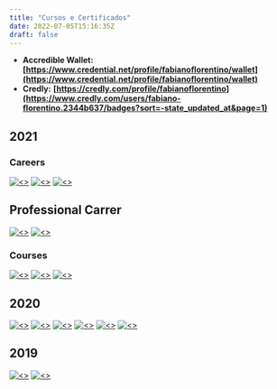 ```yaml
---
title: "Cursos e Certificados"
date: 2022-07-05T15:16:35Z
draft: false
---
```


- **Accredible Wallet:** **[https://www.credential.net/profile/fabianoflorentino/wallet](https://www.credential.net/profile/fabianoflorentino/wallet)**
- **Credly:** **[https://credly.com/profile/fabianoflorentino](https://www.credly.com/users/fabiano-florentino.2344b637/badges?sort=-state_updated_at&page=1)**

## **2021**

### **Careers**

[![<>](../../images/hashicorp_expert.png)](https://www.credential.net/edb3151e-188b-4075-9e75-90f962bd8eda)
[![<>](../../images/container_expert.png)](https://www.credential.net/0039ef12-39ce-45f1-9520-5157547f89f8)
[![<>](../../images/iac_expert.png)](https://www.credential.net/4508f6d2-6315-4f2f-80a7-6cad3f4cc7f0)

## **Professional Carrer**

[![<>](../../images/opencts_certified.png)](https://www.credly.com/badges/fde0c79a-bffe-4924-a254-b8f8f399c72d)
[![<>](../../images/tech_spec_experienced.png)](https://www.credly.com/badges/c9d81a56-17fb-4590-ba58-6ae9533103d0)

### **Courses**

[![<>](../../images/nomad.png)](https://www.credential.net/b237edd4-b295-4333-b203-754fc4dd2860)
[![<>](../../images/consul.png)](https://www.credential.net/e01dc9c8-63a1-4377-80e7-e4512d5ff44a)
[![<>](../../images/gremlin.png)](https://www.credential.net/d41f12eb-940d-41ea-9812-afa6a4bd57a7)

## **2020**

[![<>](../../images/aws_expert.png)](https://www.credential.net/12b322eb-014d-44a8-9f32-1649f208bd69)
[![<>](../../images/vault.png)](https://www.credential.net/8925b949-bd93-4dfe-93fe-38d61244bfb8)
[![<>](../../images/istio.png)](https://www.credential.net/322f90cb-9c94-46ed-b0b7-92b230a2b5b9)
[![<>](../../images/packer.png)](https://www.credential.net/6d77b1bf-8da2-4612-9c40-360e81b6de29)
[![<>](../../images/ansible.png)](https://www.credential.net/28a435e6-8f1f-4a10-b2bd-7d7709c3b11b)
[![<>](../../images/terraform.png)](https://www.credential.net/73b07e34-360e-4eba-83de-ff8b87a8ae41)

## **2019**

[![<>](../../images/kubernetes.png)](https://www.credential.net/a6f953e1-d6f1-4d30-bac6-8c0cf6aba865)
[![<>](../../images/docker.png)](https://www.credential.net/74122e35-8597-4866-9b8b-3a47e2f0edfb)
